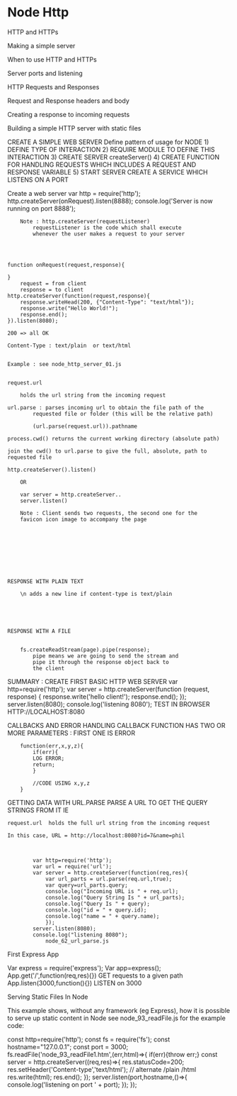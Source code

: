 # Node Http
  
HTTP and HTTPs
    
Making a simple server

    
When to use HTTP and HTTPs

    
Server ports and listening

    
HTTP Requests and Responses

    
Request and Response headers and body

    
Creating a response to incoming requests

    
Building a simple HTTP server with static files

	
	
CREATE A SIMPLE WEB SERVER
	Define pattern of usage for NODE
	1) DEFINE TYPE OF INTERACTION
	2) REQUIRE MODULE TO DEFINE THIS INTERACTION
	3) CREATE SERVER createServer()
	4) CREATE FUNCTION FOR HANDLING REQUESTS WHICH INCLUDES A REQUEST AND RESPONSE VARIABLE
	5) START SERVER 
	CREATE A SERVICE WHICH LISTENS ON A PORT
	
	
	
	
Create a web server
	var http = require('http');
	http.createServer(onRequest).listen(8888);
	console.log('Server is now running on port 8888');
	
		Note : http.createServer(requestListener)	
			requestListener is the code which shall execute
			whenever the user makes a request to your server 
	
	
	
	
	function onRequest(request,response){
		
	}
		request = from client
		response = to client 
	http.createServer(function(request,response){
		response.writeHead(200, {"Content-Type": "text/html"});
		response.write("Hello World!");
		response.end();
	}).listen(8080);
	
	200 => all OK
	
	Content-Type : text/plain  or text/html
	
	
	Example : see node_http_server_01.js		
	
	
	request.url
		
		holds the url string from the incoming request 
			
	url.parse : parses incoming url to obtain the file path of the 
			requested file or folder (this will be the relative path)
			
			(url.parse(request.url)).pathname
			
	process.cwd() returns the current working directory (absolute path)
	
	join the cwd() to url.parse to give the full, absolute, path to requested file
	
	http.createServer().listen()
	
		OR 
		
		var server = http.createServer..
		server.listen()
	
		Note : Client sends two requests, the second one for the 
		favicon icon image to accompany the page 
		
		
		
		
		
		
		
		
		
	RESPONSE WITH PLAIN TEXT
	
		\n adds a new line if content-type is text/plain 
	
	
	
	
	
	RESPONSE WITH A FILE
	
	
		fs.createReadStream(page).pipe(response);
			pipe means we are going to send the stream and	
			pipe it through the response object back to 
			the client 
		
	
		
		
		
		
		
	
	
	
	
SUMMARY : CREATE FIRST BASIC HTTP WEB SERVER 
	var http=require('http');
	var server = http.createServer(function (request, response) {
		response.write('hello client!');
		response.end();
	});
	server.listen(8080);
	console.log('listening 8080');
		TEST IN BROWSER HTTP://LOCALHOST:8080 
	
	
	
	
	
	
	
	
	
	
	
	
	
	
	
	
	
	
	
	
		
	
	
CALLBACKS AND ERROR HANDLING 
	CALLBACK FUNCTION HAS TWO OR MORE PARAMETERS : FIRST ONE IS ERROR 
	
		function(err,x,y,z){
			if(err){
			LOG ERROR;
			return;
			}
			
			//CODE USING x,y,z
		}
		
	
		
		
		
		
		
		
		
		
		
		
		
		
		
		
		
		
		
	
	
GETTING DATA WITH URL.PARSE 
	PARSE A URL TO GET THE QUERY STRINGS FROM IT IE 
		
	request.url  holds the full url string from the incoming request 
	
	In this case, URL = http://localhost:8080?id=7&name=phil
	
	
			
			var http=require('http');
			var url = require('url');
			var server = http.createServer(function(req,res){
				var url_parts = url.parse(req.url,true);
				var query=url_parts.query;
				console.log("Incoming URL is " + req.url);
				console.log("Query String Is " + url_parts);
				console.log("Query Is " + query);
				console.log("id = " + query.id);
				console.log("name = " + query.name);
				});
			server.listen(8080);
			console.log("listening 8080");
				node_62_url_parse.js 
		
		
		
		
		
		
		
	

	
	

First Express App

Var express = require('express');
Var app=express();
App.get('/',function(req,res){})    GET requests to a given path
App.listen(3000,function(){})    LISTEN on 3000

		
		
Serving Static Files In Node

This example shows, without any framework (eg Express), how it
is possible to serve up static content in Node
see node_93_readFile.js for the example code:

const http=require('http');
const fs = require('fs');
const hostname="127.0.0.1";
const port = 3000;
fs.readFile('node_93_readFile1.htm',(err,html)=>{
	if(err){throw err;}
	const server = http.createServer((req,res)=>{
		res.statusCode=200;
		res.setHeader('Content-type','text/html');  // alternate /plain /html
		res.write(html);
		res.end();
	});
	server.listen(port,hostname,()=>{
		console.log('listening on port ' + port);
	});
});

		
	
	
	
	
	